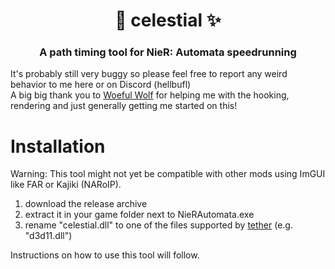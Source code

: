 <h1 align="center">🌌 celestial ✨</h1>
<h3 align="center">A path timing tool for NieR: Automata speedrunning</h3>

It's probably still very buggy so please feel free to report any weird behavior to me here or on Discord (hellbufl) \
A big big thank you to [Woeful Wolf](https://github.com/WoefulWolf/) for helping me with the hooking, rendering and just generally getting me started on this!

# Installation
Warning: This tool might not yet be compatible with other mods using ImGUI like FAR or Kajiki (NARoIP).
1. download the release archive
2. extract it in your game folder next to NieRAutomata.exe
3. rename "celestial.dll" to one of the files supported by [tether](https://github.com/WoefulWolf/tether/) (e.g. "d3d11.dll")

Instructions on how to use this tool will follow.
